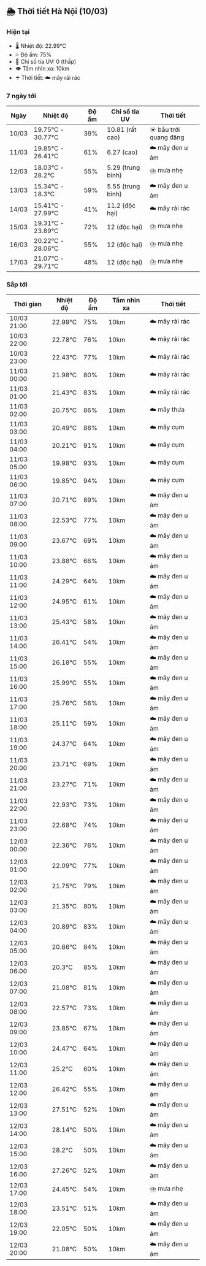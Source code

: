 ## 🌦️ Thời tiết Hà Nội (10/03)

### Hiện tại

- 🌡️ Nhiệt độ: 22.99℃
- 💦 Độ ẩm: 75%
- 🌟 Chỉ số tia UV: 0 (thấp)
- 👁️ Tầm nhìn xa: 10km
- ☂️ Thời tiết: ☁️ mây rải rác

### 7 ngày tới

| Ngày | Nhiệt độ | Độ ẩm | Chỉ số tia UV | Thời tiết |
| --- | --- | --- | --- | --- |
| 10/03 | 19.75℃ - 30.77℃ | 39% | 10.81 (rất cao) | ☀️ bầu trời quang đãng |
| 11/03 | 19.85℃ - 26.41℃ | 61% | 6.27 (cao) | ☁️ mây đen u ám |
| 12/03 | 18.03℃ - 28.2℃ | 55% | 5.29 (trung bình) | ⛈️ mưa nhẹ |
| 13/03 | 15.34℃ - 18.3℃ | 59% | 5.55 (trung bình) | ☁️ mây đen u ám |
| 14/03 | 15.41℃ - 27.99℃ | 41% | 11.2 (độc hại) | ☁️ mây rải rác |
| 15/03 | 19.31℃ - 23.89℃ | 72% | 12 (độc hại) | ⛈️ mưa nhẹ |
| 16/03 | 20.22℃ - 28.06℃ | 55% | 12 (độc hại) | ⛈️ mưa nhẹ |
| 17/03 | 21.07℃ - 29.71℃ | 48% | 12 (độc hại) | ⛈️ mưa nhẹ |

### Sắp tới

| Thời gian | Nhiệt độ | Độ ẩm | Tầm nhìn xa | Thời tiết |
| --- | --- | --- | --- | --- |
| 10/03 21:00 | 22.99℃ | 75% | 10km | ☁️ mây rải rác |
| 10/03 22:00 | 22.78℃ | 76% | 10km | ☁️ mây rải rác |
| 10/03 23:00 | 22.43℃ | 77% | 10km | ☁️ mây rải rác |
| 11/03 00:00 | 21.98℃ | 80% | 10km | ☁️ mây rải rác |
| 11/03 01:00 | 21.43℃ | 83% | 10km | ☁️ mây rải rác |
| 11/03 02:00 | 20.75℃ | 86% | 10km | ☁️ mây thưa |
| 11/03 03:00 | 20.49℃ | 88% | 10km | ☁️ mây cụm |
| 11/03 04:00 | 20.21℃ | 91% | 10km | ☁️ mây cụm |
| 11/03 05:00 | 19.98℃ | 93% | 10km | ☁️ mây cụm |
| 11/03 06:00 | 19.85℃ | 94% | 10km | ☁️ mây cụm |
| 11/03 07:00 | 20.71℃ | 89% | 10km | ☁️ mây đen u ám |
| 11/03 08:00 | 22.53℃ | 77% | 10km | ☁️ mây đen u ám |
| 11/03 09:00 | 23.67℃ | 69% | 10km | ☁️ mây đen u ám |
| 11/03 10:00 | 23.88℃ | 66% | 10km | ☁️ mây đen u ám |
| 11/03 11:00 | 24.29℃ | 64% | 10km | ☁️ mây đen u ám |
| 11/03 12:00 | 24.95℃ | 61% | 10km | ☁️ mây đen u ám |
| 11/03 13:00 | 25.43℃ | 58% | 10km | ☁️ mây đen u ám |
| 11/03 14:00 | 26.41℃ | 54% | 10km | ☁️ mây đen u ám |
| 11/03 15:00 | 26.18℃ | 55% | 10km | ☁️ mây đen u ám |
| 11/03 16:00 | 25.99℃ | 55% | 10km | ☁️ mây đen u ám |
| 11/03 17:00 | 25.76℃ | 56% | 10km | ☁️ mây đen u ám |
| 11/03 18:00 | 25.11℃ | 59% | 10km | ☁️ mây đen u ám |
| 11/03 19:00 | 24.37℃ | 64% | 10km | ☁️ mây đen u ám |
| 11/03 20:00 | 23.71℃ | 69% | 10km | ☁️ mây đen u ám |
| 11/03 21:00 | 23.27℃ | 71% | 10km | ☁️ mây đen u ám |
| 11/03 22:00 | 22.93℃ | 73% | 10km | ☁️ mây đen u ám |
| 11/03 23:00 | 22.68℃ | 74% | 10km | ☁️ mây đen u ám |
| 12/03 00:00 | 22.36℃ | 76% | 10km | ☁️ mây đen u ám |
| 12/03 01:00 | 22.09℃ | 77% | 10km | ☁️ mây đen u ám |
| 12/03 02:00 | 21.75℃ | 79% | 10km | ☁️ mây đen u ám |
| 12/03 03:00 | 21.35℃ | 80% | 10km | ☁️ mây đen u ám |
| 12/03 04:00 | 20.89℃ | 83% | 10km | ☁️ mây đen u ám |
| 12/03 05:00 | 20.66℃ | 84% | 10km | ☁️ mây đen u ám |
| 12/03 06:00 | 20.3℃ | 85% | 10km | ☁️ mây đen u ám |
| 12/03 07:00 | 21.08℃ | 81% | 10km | ☁️ mây đen u ám |
| 12/03 08:00 | 22.57℃ | 73% | 10km | ☁️ mây đen u ám |
| 12/03 09:00 | 23.85℃ | 67% | 10km | ☁️ mây đen u ám |
| 12/03 10:00 | 24.47℃ | 64% | 10km | ☁️ mây đen u ám |
| 12/03 11:00 | 25.2℃ | 60% | 10km | ☁️ mây đen u ám |
| 12/03 12:00 | 26.42℃ | 55% | 10km | ☁️ mây đen u ám |
| 12/03 13:00 | 27.51℃ | 52% | 10km | ☁️ mây đen u ám |
| 12/03 14:00 | 28.14℃ | 50% | 10km | ☁️ mây đen u ám |
| 12/03 15:00 | 28.2℃ | 50% | 10km | ☁️ mây đen u ám |
| 12/03 16:00 | 27.26℃ | 52% | 10km | ☁️ mây đen u ám |
| 12/03 17:00 | 24.45℃ | 54% | 10km | ⛈️ mưa nhẹ |
| 12/03 18:00 | 23.51℃ | 51% | 10km | ☁️ mây đen u ám |
| 12/03 19:00 | 22.05℃ | 50% | 10km | ☁️ mây đen u ám |
| 12/03 20:00 | 21.08℃ | 50% | 10km | ☁️ mây đen u ám |
